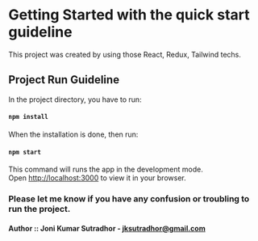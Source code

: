 # Getting Started with the quick start guideline

This project was created by using those React, Redux, Tailwind techs.

## Project Run Guideline

In the project directory, you have to run:

#### `npm install`

When the installation is done, then run:
#### `npm start`

This command will runs the app in the development mode.\
Open [http://localhost:3000](http://localhost:3000) to view it in your browser.

### Please let me know if you have any confusion or troubling to run the project.

#### Author :: Joni Kumar Sutradhor -  jksutradhor@gmail.com


